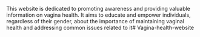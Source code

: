 This website is dedicated to promoting awareness and providing valuable information on vagina health. It aims to educate and empower individuals, regardless of their gender, about the importance of maintaining vaginal health and addressing common issues related to it# Vagina-health-website

